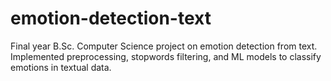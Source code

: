 # emotion-detection-text
Final year B.Sc. Computer Science project on emotion detection from text. Implemented preprocessing, stopwords filtering, and ML models to classify emotions in textual data.
